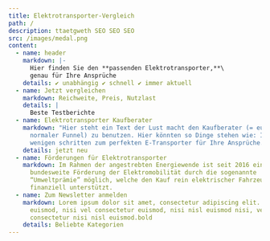 ```yaml
---
title: Elektrotransporter-Vergleich
path: /
description: ttaetgweth SEO SEO SEO
src: /images/medal.png
content:
  - name: header
    markdown: |-
      Hier finden Sie den **passenden Elektrotransporter,**\
      genau für Ihre Ansprüche
    details: ✔ unabhängig ✔ schnell ✔ immer aktuell
  - name: Jetzt vergleichen
    markdown: Reichweite, Preis, Nutzlast
    details: |
      Beste Testberichte
  - name: Elektrotransporter Kaufberater
    markdown: "Hier steht ein Text der Lust macht den Kauf­ber­ater (= euer
      nor­maler Fun­nel) zu be­nutzen. Hier kön­nten so Dinge ste­hen wie: In
      weni­gen schrit­ten zum per­fek­ten E-Trans­porter für Ihre Ansprüche."
    details: jetzt neu
  - name: Förderungen für Elektrotransporter
    markdown: Im Rah­men der angestrebten En­ergiewende ist seit 2016 eine
      bun­desweite Förderung der Elek­tro­mo­bil­ität durch die so­ge­nan­nte
      “Umwelt­prämie” möglich, welche den Kauf rein elek­trischer Fahrzeuge
      fi­nanziell un­ter­stützt.
  - name: Zum Newsletter anmelden
    markdown: Lorem ipsum dolor sit amet, consectetur adipiscing elit. Donec
      euismod, nisi vel consectetur euismod, nisi nisl euismod nisi, vel
      consectetur nisi nisl euismod.bold
    details: Beliebte Kategorien
---
```

